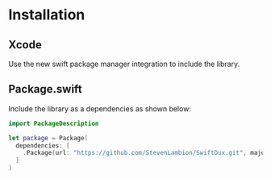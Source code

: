 # Installation

## Xcode

Use the new swift package manager integration to include the library.

## Package.swift

Include the library as a dependencies as shown below:

```swift
import PackageDescription

let package = Package(
  dependencies: [
    .Package(url: "https://github.com/StevenLambion/SwiftDux.git", majorVersion: 1, minor: 2)
  ]
)
```
